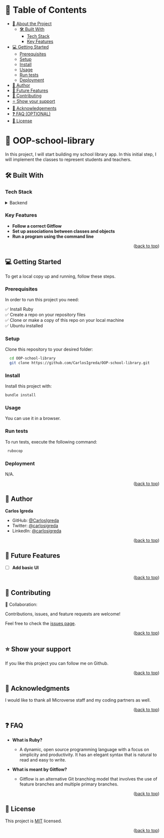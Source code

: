 <a name="readme-top"></a>

# 📗 Table of Contents

- [📖 About the Project](#about-project)
  - [🛠 Built With](#built-with)
    - [Tech Stack](#tech-stack)
    - [Key Features](#key-features)
- [💻 Getting Started](#getting-started)
  - [Prerequisites](#prerequisites)
  - [Setup](#setup)
  - [Install](#install)
  - [Usage](#usage)
  - [Run tests](#run-tests)
  - [Deployment](#deployment)
- [👥 Author](#author)
- [🔭 Future Features](#future-features)
- [🤝 Contributing](#contributing)
- [⭐️ Show your support](#support)
- [🙏 Acknowledgements](#acknowledgements)
- [❓ FAQ (OPTIONAL)](#faq)
- [📝 License](#license)

# 📖 OOP-school-library <a name="about-project"></a>

In this project, I will start building my school library app. In this initial step, I will implement the classes to represent students and teachers.

## 🛠 Built With <a name="built-with"></a>

### Tech Stack <a name="tech-stack"></a>

<details>
<summary>Backend</summary>
  <ul>
    <li><a href="https://www.ruby-lang.org/en/">Ruby</a></li>
  </ul>
</details>

### Key Features <a name="key-features"></a>

- **Follow a correct Gitflow**
- **Set up associations between classes and objects**
- **Run a program using the command line**

<p align="right">(<a href="#readme-top">back to top</a>)</p>

## 💻 Getting Started <a name="getting-started"></a>

To get a local copy up and running, follow these steps.

### Prerequisites

In order to run this project you need:

✅ Install Ruby <br>
✅ Create a repo on your repository files <br>
✅ Clone or make a copy of this repo on your local machine <br>
✅ Ubuntu installed

### Setup

Clone this repository to your desired folder:

```sh
  cd OOP-school-library
  git clone https://github.com/CarlosIgreda/OOP-school-library.git
```

### Install

Install this project with:

 ```bash
 bundle install
```

### Usage

You can use it in a browser.

### Run tests

To run tests, execute the following command:

```bash
 rubocop
```

### Deployment

N/A.

<p align="right">(<a href="#readme-top">back to top</a>)</p>

## 👥 Author <a name="author"></a>

**Carlos Igreda**
- GitHub: [@CarlosIgreda](https://github.com/CarlosIgreda)
- Twitter: [@carlosigreda](https://twitter.com/carlosigreda)
- LinkedIn: [@carlosigreda](https://www.linkedin.com/in/carlosigreda/)

<p align="right">(<a href="#readme-top">back to top</a>)</p>

## 🔭 Future Features <a name="future-features"></a>

- [ ] **Add basic UI**

<p align="right">(<a href="#readme-top">back to top</a>)</p>

## 🤝 Contributing <a name="contributing"></a>

👤 Collaboration:

Contributions, issues, and feature requests are welcome!

Feel free to check the [issues page](https://github.com/CarlosIgreda/OOP-school-library/issues).

<p align="right">(<a href="#readme-top">back to top</a>)</p>

## ⭐️ Show your support <a name="support"></a>

If you like this project you can follow me on Github.

<p align="right">(<a href="#readme-top">back to top</a>)</p>

## 🙏 Acknowledgments <a name="acknowledgements"></a>

I would like to thank all Microverse staff and my coding partners as well.

<p align="right">(<a href="#readme-top">back to top</a>)</p>

## ❓ FAQ <a name="faq"></a>

- **What is Ruby?**

  - A dynamic, open source programming language with a focus on simplicity and productivity. It has an elegant syntax that is natural to read and easy to write.

- **What is meant by Gitflow?**

  - Gitflow is an alternative Git branching model that involves the use of feature branches and multiple primary branches.
  
<p align="right">(<a href="#readme-top">back to top</a>)</p>

## 📝 License <a name="license"></a>

This project is [MIT](./LICENSE) licensed.

<p align="right">(<a href="#readme-top">back to top</a>)</p>
